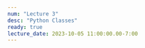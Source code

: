 ```yaml
---
num: "Lecture 3"
desc: "Python Classes"
ready: true
lecture_date: 2023-10-05 11:00:00.00-7:00
---
```

